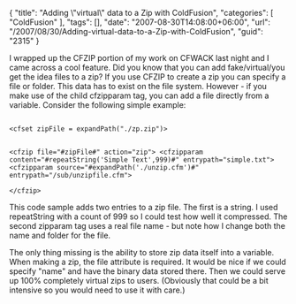 {
	"title": "Adding \\\"virtual\\\" data to a Zip with ColdFusion",
	"categories": [
		"ColdFusion"
	],
	"tags": [],
	"date": "2007-08-30T14:08:00+06:00",
	"url": "/2007/08/30/Adding-virtual-data-to-a-Zip-with-ColdFusion",
	"guid": "2315"
}

I wrapped up the CFZIP portion of my work on CFWACK last night and I came across a cool feature. Did you know that you can add fake/virtual/you get the idea files to a zip? If you use CFZIP to create a zip you can specify a file or folder. This data has to exist on the file system. However - if you make use of the child cfzipparam tag, you can add a file directly from a variable. Consider the following simple example:

<code>
&lt;cfset zipFile = expandPath("./zp.zip")&gt;

&lt;cfzip file="#zipFile#" action="zip"&gt;
	&lt;cfzipparam content="#repeatString('Simple Text',999)#" entrypath="simple.txt"&gt;
	&lt;cfzipparam source="#expandPath('./unzip.cfm')#" entrypath="/sub/unzipfile.cfm"&gt;	 
&lt;/cfzip&gt;
</code>

This code sample adds two entries to a zip file. The first is a string. I used repeatString with a count of 999 so I could test how well it compressed. The second zipparam tag uses a real file name - but note how I change both the name and folder for the file. 

The only thing missing is the ability to store zip data itself into a variable. When making a zip, the file attribute is required. It would be nice if we could specify "name" and have the binary data stored there. Then we could serve up 100% completely virtual zips to users. (Obviously that could be a bit intensive so you would need to use it with care.)